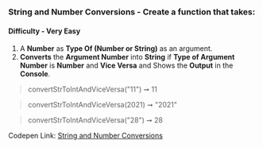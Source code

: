 ### String and Number Conversions - Create a function that takes:

#### Difficulty - Very Easy  

1. A **Number** as **Type Of (Number or String)** as an argument.
1. **Converts** the **Argument Number** into **String** if **Type of Argument Number** is **Number** and **Vice Versa** and Shows the **Output** in the **Console**.

> convertStrToIntAndViceVersa("11") ➞ 11  

> convertStrToIntAndViceVersa(2021) ➞ "2021"

> convertStrToIntAndViceVersa("28") ➞ 28

Codepen Link: [String and Number Conversions](https://codepen.io/javascriptstudent/pen/eYdxgrQ)